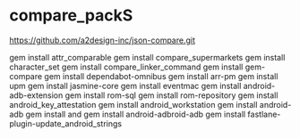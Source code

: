 # compare_packS
https://github.com/a2design-inc/json-compare.git

gem install attr_comparable
gem install compare_supermarkets
gem install character_set
gem install compare_linker_command
gem install gem-compare
gem install dependabot-omnibus
gem install arr-pm
gem install upm
gem install jasmine-core
gem install eventmac
gem install android-adb-extension
gem install rom-sql
gem install rom-repository
gem install android_key_attestation
gem install android_workstation
gem install android-adb
gem install and
gem install android-adbroid-adb
gem install fastlane-plugin-update_android_strings


